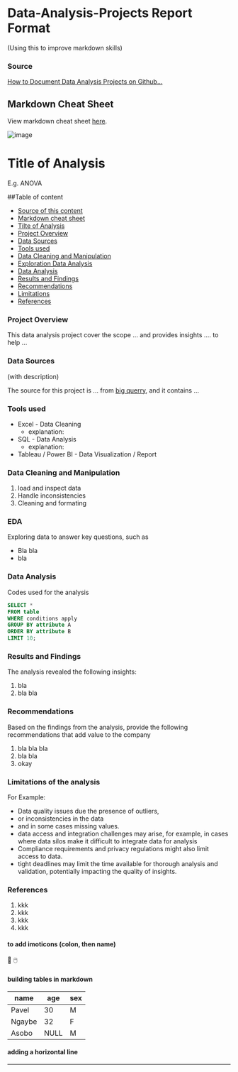 # Data-Analysis-Projects Report Format 

(Using this to improve markdown skills) 

### Source

[How to Document Data Analysis Projects on Github...](https://www.youtube.com/watch?v=0N9xekdKCwk&list=LL&index=48)

## Markdown Cheat Sheet 
View markdown cheat sheet [here](https://www.markdownguide.org/cheat-sheet/).

![image](https://github.com/user-attachments/assets/20011c4a-b257-4728-8c72-926db466e1fe)

# Title of Analysis

E.g. ANOVA

##Table of content 
- [Source of this content](#source)
- [Markdown cheat sheet](#markdown-cheat-sheet)
- [Tilte of Analysis](#title-of-analysis)
- [Project Overview](#project-overview)
- [Data Sources](#data-sources)
- [Tools used](#tools-used)
- [Data Cleaning and Manipulation](#data-cleaning-and-manipulation)
- [Exploration Data Analysis](#eda)
- [Data Analysis](#data-analysis)
- [Results and Findings](#results-and-findings)
- [Recommendations](#recommendations)
- [Limitations](#limitations-of-the-analysis)
- [References](#references)

### Project Overview

This data analysis project cover the scope ... and provides insights .... to help ...

### Data Sources

(with description)

The source for this project is ... from [big querry](https://console.cloud.google.com/bigquery), and it contains ...

### Tools used

- Excel - Data Cleaning
  - explanation: 
- SQL - Data Analysis
  - explanation:
- Tableau / Power BI - Data Visualization / Report

### Data Cleaning and Manipulation

1. load and inspect data
2. Handle inconsistencies
3. Cleaning and formating

### EDA 
Exploring data to answer key questions, such as

- Bla bla
- bla

### Data Analysis

Codes used for the analysis 

```SQL
SELECT * 
FROM table
WHERE conditions apply
GROUP BY attribute A
ORDER BY attribute B
LIMIT 10;
```

### Results and Findings 
The analysis revealed the following insights:
1. bla
2. bla bla

### Recommendations
Based on the findings from the analysis, provide the following recommendations that add value to the company
1. bla bla bla
2. bla bla
3. okay

### Limitations of the analysis
For Example:
- Data quality issues due the presence of outliers,
- or inconsistencies in the data
- and in some cases missing values.
- data access and integration challenges may arise, for example, in cases where data silos make it difficult to integrate data for analysis
- Compliance requirements and privacy regulations might also limit access to data.
- tight deadlines may limit the time available for thorough analysis and validation, potentially impacting the quality of insights.

### References 

1. kkk
2. kkk
3. kkk
4. kkk


#### to add imoticons (colon, then name)

💌
🖱️

#### building tables in markdown

|name|age|sex|
|-----|-----|-----|
|Pavel|30|M|
|Ngaybe|32|F|
|Asobo|NULL|M|

#### adding a horizontal line 
---


